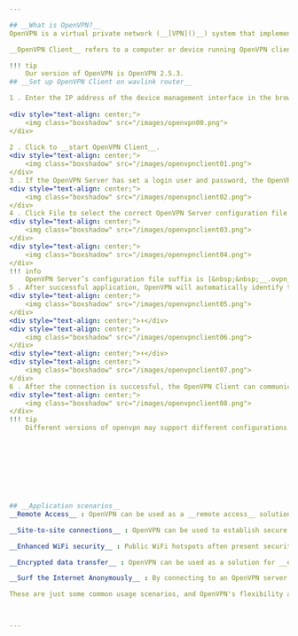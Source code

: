 ```yaml
---

## __What is OpenVPN?__
OpenVPN is a virtual private network (__[VPN]()__) system that implements technology to create secure point-to-point or site-to-site connections in routed or bridged configurations and remote access facilities. It implements client and server applications.

__OpenVPN Client__ refers to a computer or device running OpenVPN client software. OpenVPN clients can connect to OpenVPN servers to establish secure communication links.

!!! tip
	Our version of OpenVPN is OpenVPN 2.5.3.
## __Set up OpenVPN Client on wavlink router__

1 . Enter the IP address of the device management interface in the browser address bar, log in to the management interface, click More Settings, and enter the OpenVPN Client interface.
	
<div style="text-align: center;">
	<img class="boxshadow" src="/images/openvpn00.png">
</div>
	
2 . Click to __start OpenVPN Client__.
<div style="text-align: center;">
	<img class="boxshadow" src="/images/openvpnclient01.png">
</div>
3 . If the OpenVPN Server has set a login user and password, the OpenVPN Client must also configure a __login user and password__. Make sure to fill in the OpenVPN Server login user and password correctly, otherwise the connection will be affected.
<div style="text-align: center;">
	<img class="boxshadow" src="/images/openvpnclient02.png">
</div>
4 . Click File to select the correct OpenVPN Server configuration file. After selecting, click __File Upload__, then click __Save__ and wait for the application to be updated.
<div style="text-align: center;">
	<img class="boxshadow" src="/images/openvpnclient03.png">
</div>
<div style="text-align: center;">
	<img class="boxshadow" src="/images/openvpnclient04.png">
</div>
!!! info
	OpenVPN Server’s configuration file suffix is [&nbsp;&nbsp;__.ovpn__&nbsp;&nbsp;]
5 . After successful application, OpenVPN will automatically identify the connection Sever, and the status will change from Disconnected to connecting, and then to connected.
<div style="text-align: center;">
	<img class="boxshadow" src="/images/openvpnclient05.png">
</div>
<div style="text-align: center;">⬇</div>
<div style="text-align: center;">
	<img class="boxshadow" src="/images/openvpnclient06.png">
</div>
<div style="text-align: center;">⬇</div>
<div style="text-align: center;">
	<img class="boxshadow" src="/images/openvpnclient07.png">
</div>
6 . After the connection is successful, the OpenVPN Client can communicate with the terminal device connected to the OpenVPN Server.Client data can be seen in the Connection List of OpenVPN Server.
<div style="text-align: center;">
	<img class="boxshadow" src="/images/openvpnclient08.png">
</div>
!!! tip
	Different versions of openvpn may support different configurations. If you find a connection exception, you can __export the log__ and check the cause of the failure. If it is a problem with the Application scenarios configuration file, you can try to __modify the parameters of the configuration file__.









## __Application scenarios__
__Remote Access__ : OpenVPN can be used as a __remote access__ solution, allowing users to securely access internal company resources over untrusted networks. Employees can connect to the corporate network through OpenVPN and access files, applications, and internal systems without having to connect directly to the company's LAN.

__Site-to-site connections__ : OpenVPN can be used to establish secure site-to-site connections, enabling secure communication between networks in different locations. This is useful for businesses that span multiple offices or branch offices, allowing for __secure data transfer__ and __resource sharing__.

__Enhanced WiFi security__ : Public WiFi hotspots often present security risks, and using OpenVPN can __enhance the security__ of your connection. By connecting to an OpenVPN server, users can establish an encrypted connection over an untrusted network, protecting their data from hackers or eavesdroppers.

__Encrypted data transfer__ : OpenVPN can be used as a solution for __encrypted data transfer__. If you need to transmit sensitive data over an unsecured network, using OpenVPN can ensure the confidentiality and integrity of your data, preventing it from being stolen or tampered with.

__Surf the Internet Anonymously__ : By connecting to an OpenVPN server, you can __hide your real IP address__ and surf the Internet through the server’s IP address. This can help protect your privacy and prevent your online activities from being tracked.

These are just some common usage scenarios, and OpenVPN's flexibility allows it to adapt to a variety of security needs and network configurations. Whether for individual users or businesses, OpenVPN can provide secure remote access and data transfer solutions.



---
```

